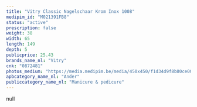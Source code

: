 ```yaml
---
title: "Vitry Classic Nagelschaar Krom Inox 1008"
medipim_id: "M021391FB8"
status: "active"
prescription: false
weight: 38
width: 65
length: 149
depth: 5
publicprice: 25.43
brands_name_nl: "Vitry"
cnk: "0872481"
photos_medium: "https://media.medipim.be/media/450x450/f1d34d9f8b80ce0098bb0638a1a9b0f8c7f4a347.jpg"
apbcategory_name_nl: "Ander"
publiccategory_name_nl: "Manicure & pedicure"
---
```

null
